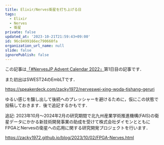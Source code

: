 ```yaml
---
title: Elixir/Nerves衛星を打ち上げる日
tags:
  - Elixir
  - Nerves
  - 衛星
private: false
updated_at: '2023-10-21T21:59:43+09:00'
id: 96c8499166ec790660fa
organization_url_name: null
slide: false
ignorePublish: false
---
```

この記事は[「#NervesJP Advent Calendar 2022」](https://qiita.com/advent-calendar/2022/nervesjp)第1日目の記事です．

また初出はSWEST24のEmbLTです．

https://speakerdeck.com/zacky1972/nerveswei-xing-woda-tishang-geruri

ゆるい感じを醸し出して後続へのプレッシャーを避けるために，仮にこの状態で投稿しておきます．後で追記するかもです．

追記: 2023年10月〜2024年2月の研究期間で北九州産業学術推進機構(FAIS)の衛星データにかかる新技術開発事業の助成を受けて株式会社ダイモンとともにFPGAとNervesの衛星への応用に関する研究開発プロジェクトを行います．

https://zacky1972.github.io/blog/2023/10/02/FPGA-Nerves.html
